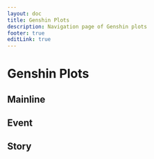 ```yaml
---
layout: doc
title: Genshin Plots
description: Navigation page of Genshin plots
footer: true
editLink: true
---
```


# Genshin Plots

## Mainline

## Event

## Story